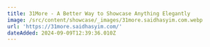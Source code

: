 ```yaml
---
title: 31More - A Better Way to Showcase Anything Elegantly
image: /src/content/showcase/_images/31more.saidhasyim.com.webp
url: 'https://31more.saidhasyim.com/'
dateAdded: 2024-09-09T12:39:36.010Z
---
```


